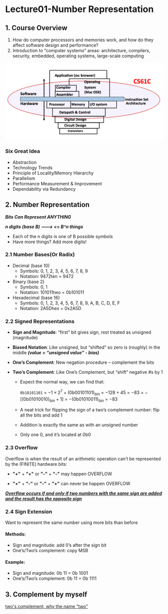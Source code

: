 # Lecture01-Number Representation

## 1. Course Overview

1. How do computer processors and memories work, and how do they affect software design and performance?
2. Introduction to “computer systems” areas: architecture, compilers, security, embedded, operating systems, large-scale computing

![lec01-1](./assets/lec01-1.png)

### Six Great Idea

* Abstraction
* Technology Trends
* Principle of Locality/Memory Hierarchy
* Parallelism
* Performance Measurement & Improvement
* Dependability via Redundancy

## 2. Number Representation 

***Bits Can Represent ANYTHING***

***n digits (base B) --->  <= B^n things***

* Each of the n digits is one of B possible symbols
* Have more things? Add more digits! 

### 2.1 Number Bases(Or Radix)

* Decimal (base 10)
  * Symbols: 0, 1, 2, 3, 4, 5, 6, 7, 8, 9
  * Notation: 9472ten = 9472
* Binary (base 2)
  * Symbols: 0, 1
  * Notation: 101011two = 0b101011
* Hexadecimal (base 16)
  * Symbols: 0, 1, 2, 3, 4, 5, 6, 7, 8, 9, A, B, C, D, E, F
  * Notation: 2A5Dhex = 0x2A5D

### 2.2 Signed Representations

* **Sign and Magnitude**: “first” bit gives sign, rest treated as unsigned (magnitude)

* **Biased Notation**: Like unsigned, but “shifted” so zero is (roughly) in the middle ***(value = “unsigned value” - bias)***

* **One’s Complement**: New negation procedure – complement the bits

* **Two’s Complement**: Like One’s Complement, but “shift” negative #s by 1

  * Expect the normal way, we can find that: 

    `0b10101101` = $-1\times 2^7+(\text{0b00101101})_{\text{bin}}$ = $-128+45$ = $-83$ = $-[(\text{0b01010010})_{\text{bin}}+1]$ = $-(\text{0b01010011})_{\text{bin}}$ = $-83$

  * A neat trick for flipping the sign of a two’s complement number: flip all the bits and add 1

  * Addition is exactly the same as with an unsigned number

  * Only one 0, and it’s located at 0b0 

### 2.3 Overflow

Overflow is when the result of an arithmetic operation can’t be represented by the (FINITE) hardware bits:

*  **"+"** + **"+"** or **"-"** + **"-"** may happen OVERFLOW

*  **"+"** + **"-"** or **"-"** + **"+"** can never be happen OVERFLOW

**<u>*Overflow occurs if and only if two numbers with the same sign are added and the result has the opposite sign*</u>** 

### 2.4 Sign Extension

Want to represent the same number using more bits than before

#### Methods:

* Sign and magnitude: add 0’s after the sign bit
* One’s/Two’s complement: copy MSB

#### Example:

* Sign and magnitude: 0b 11 = 0b 1001
* One’s/Two’s complement: 0b 11 = 0b 1111

## 3. Complement by myself

[two's complement, why the name "two"](https://stackoverflow.com/questions/2604296/twos-complement-why-the-name-two)

